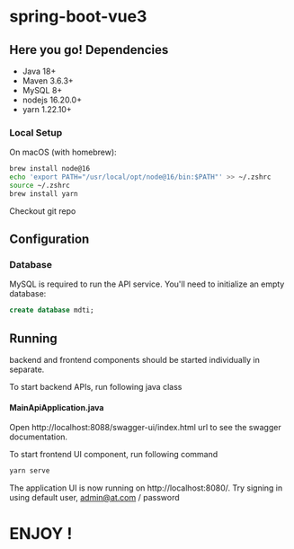 # spring-boot-vue3
## Here you go! Dependencies

* Java 18+
* Maven 3.6.3+
* MySQL 8+
* nodejs 16.20.0+
* yarn 1.22.10+

### Local Setup

On macOS (with homebrew):

```sh
brew install node@16
echo 'export PATH="/usr/local/opt/node@16/bin:$PATH"' >> ~/.zshrc
source ~/.zshrc
brew install yarn
```

Checkout git repo

## Configuration

### Database

MySQL is required to run the API service. You'll need to initialize an
empty database:

```sql
create database mdti;
```
## Running

backend and frontend components should be started individually in separate.

To start backend APIs, run following java class

  #### MainApiApplication.java


Open http://localhost:8088/swagger-ui/index.html url to see the swagger documentation.

To start frontend UI component, run following command

```sh
yarn serve
```

The application UI is now running on http://localhost:8080/. Try signing in using default user,
admin@at.com / password

# ENJOY !